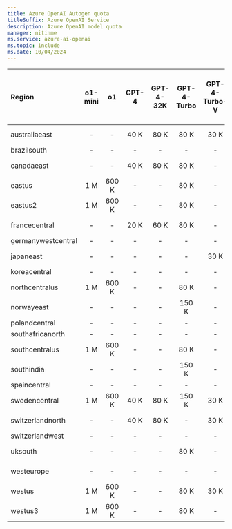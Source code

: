 ```yaml
---
title: Azure OpenAI Autogen quota
titleSuffix: Azure OpenAI Service
description: Azure OpenAI model quota
manager: nitinme
ms.service: azure-ai-openai
ms.topic: include
ms.date: 10/04/2024
---
```



| Region             | o1-mini   | o1    | GPT-4   | GPT-4-32K   | GPT-4-Turbo   | GPT-4-Turbo-V   | gpt-4o   | gpt-4o-mini   | GPT-35-Turbo   | GPT-35-Turbo-Instruct   | o1-mini - GlobalStandard   | o1 - GlobalStandard   | gpt-4o - GlobalStandard   | gpt-4o-mini - GlobalStandard   | GPT-4-Turbo - GlobalStandard   | GPT-4o - Global-Batch   | GPT-4o-mini - Global-Batch   | GPT-4 - Global-Batch   | GPT-4-Turbo - Global-Batch   | gpt-35-turbo - Global-Batch   | Text-Embedding-Ada-002   | text-embedding-3-small   | text-embedding-3-large   | GPT-4o - finetune   | GPT-4o-mini - finetune   | GPT-4 - finetune   | Babbage-002   | Babbage-002 - finetune   | Davinci-002   | Davinci-002 - finetune   | GPT-35-Turbo - finetune   | GPT-35-Turbo-1106 - finetune   | GPT-35-Turbo-0125 - finetune   |
|:-------------------|:---------:|:-----:|:-------:|:-----------:|:-------------:|:---------------:|:--------:|:-------------:|:--------------:|:-----------------------:|:--------------------------:|:---------------------:|:-------------------------:|:------------------------------:|:------------------------------:|:-----------------------:|:----------------------------:|:----------------------:|:----------------------------:|:-----------------------------:|:------------------------:|:------------------------:|:------------------------:|:-------------------:|:------------------------:|:------------------:|:-------------:|:------------------------:|:-------------:|:------------------------:|:-------------------------:|:------------------------------:|:-------------------------------|
| australiaeast      | -         | -     | 40 K    | 80 K        | 80 K          | 30 K            | -        | -             | 300 K          | -                       | -                          | -                     | 30 M                      | 50 M                           | 2 M                            | -                       | -                            | -                      | -                            | -                             | 350 K                    | -                        | -                        | -                   | -                        | -                  | -             | -                        | -             | -                        | -                         | -                              | -                              |
| brazilsouth        | -         | -     | -       | -           | -             | -               | -        | -             | -              | -                       | -                          | -                     | 30 M                      | 50 M                           | 2 M                            | -                       | -                            | -                      | -                            | -                             | 350 K                    | -                        | -                        | -                   | -                        | -                  | -             | -                        | -             | -                        | -                         | -                              | -                              |
| canadaeast         | -         | -     | 40 K    | 80 K        | 80 K          | -               | -        | -             | 300 K          | -                       | -                          | -                     | 30 M                      | 50 M                           | 2 M                            | -                       | -                            | -                      | -                            | -                             | 350 K                    | 350 K                    | 350 K                    | -                   | -                        | -                  | -             | -                        | -             | -                        | -                         | -                              | -                              |
| eastus             | 1 M       | 600 K | -       | -           | 80 K          | -               | 1 M      | 2 M           | 240 K          | 240 K                   | 50 M                       | 30 M                  | 30 M                      | 50 M                           | 2 M                            | 5 B                     | 5 B                          | 150 M                  | 300 M                        | 10 B                          | 240 K                    | 350 K                    | 350 K                    | -                   | -                        | -                  | -             | -                        | -             | -                        | -                         | -                              | -                              |
| eastus2            | 1 M       | 600 K | -       | -           | 80 K          | -               | 1 M      | 2 M           | 300 K          | -                       | 50 M                       | 30 M                  | 30 M                      | 50 M                           | 2 M                            | -                       | -                            | -                      | -                            | -                             | 350 K                    | 350 K                    | 350 K                    | 250 K               | -                        | -                  | -             | -                        | -             | -                        | 250 K                     | 250 K                          | 250 K                          |
| francecentral      | -         | -     | 20 K    | 60 K        | 80 K          | -               | -        | -             | 240 K          | -                       | -                          | -                     | 30 M                      | 50 M                           | 2 M                            | -                       | -                            | -                      | -                            | -                             | 240 K                    | -                        | 350 K                    | -                   | -                        | -                  | -             | -                        | -             | -                        | -                         | -                              | -                              |
| germanywestcentral | -         | -     | -       | -           | -             | -               | -        | -             | -              | -                       | -                          | -                     | 30 M                      | 50 M                           | 2 M                            | -                       | -                            | -                      | -                            | -                             | -                        | -                        | -                        | -                   | -                        | -                  | -             | -                        | -             | -                        | -                         | -                              | -                              |
| japaneast          | -         | -     | -       | -           | -             | 30 K            | -        | -             | 300 K          | -                       | -                          | -                     | 30 M                      | 50 M                           | 2 M                            | -                       | -                            | -                      | -                            | -                             | 350 K                    | 350 K                    | 350 K                    | -                   | -                        | -                  | -             | -                        | -             | -                        | -                         | -                              | -                              |
| koreacentral       | -         | -     | -       | -           | -             | -               | -        | -             | -              | -                       | -                          | -                     | 30 M                      | 50 M                           | 2 M                            | -                       | -                            | -                      | -                            | -                             | -                        | -                        | -                        | -                   | -                        | -                  | -             | -                        | -             | -                        | -                         | -                              | -                              |
| northcentralus     | 1 M       | 600 K | -       | -           | 80 K          | -               | 1 M      | 2 M           | 300 K          | -                       | 50 M                       | 30 M                  | 30 M                      | 50 M                           | 2 M                            | -                       | -                            | -                      | -                            | -                             | 350 K                    | -                        | -                        | 250 K               | 500 K                    | 100 K              | 240 K         | 250 K                    | 240 K         | 250 K                    | 250 K                     | 250 K                          | 250 K                          |
| norwayeast         | -         | -     | -       | -           | 150 K         | -               | -        | -             | -              | -                       | -                          | -                     | 30 M                      | 50 M                           | 2 M                            | -                       | -                            | -                      | -                            | -                             | 350 K                    | -                        | 350 K                    | -                   | -                        | -                  | -             | -                        | -             | -                        | -                         | -                              | -                              |
| polandcentral      | -         | -     | -       | -           | -             | -               | -        | -             | -              | -                       | -                          | -                     | 30 M                      | 50 M                           | 2 M                            | -                       | -                            | -                      | -                            | -                             | -                        | -                        | -                        | -                   | -                        | -                  | -             | -                        | -             | -                        | -                         | -                              | -                              |
| southafricanorth   | -         | -     | -       | -           | -             | -               | -        | -             | -              | -                       | -                          | -                     | 30 M                      | 50 M                           | 2 M                            | -                       | -                            | -                      | -                            | -                             | 350 K                    | -                        | -                        | -                   | -                        | -                  | -             | -                        | -             | -                        | -                         | -                              | -                              |
| southcentralus     | 1 M       | 600 K | -       | -           | 80 K          | -               | 1 M      | 2 M           | 240 K          | -                       | 50 M                       | 30 M                  | 30 M                      | 50 M                           | 2 M                            | -                       | -                            | -                      | -                            | -                             | 240 K                    | -                        | -                        | -                   | -                        | -                  | -             | -                        | -             | -                        | -                         | -                              | -                              |
| southindia         | -         | -     | -       | -           | 150 K         | -               | -        | -             | 300 K          | -                       | -                          | -                     | 30 M                      | 50 M                           | 2 M                            | -                       | -                            | -                      | -                            | -                             | 350 K                    | -                        | 350 K                    | -                   | -                        | -                  | -             | -                        | -             | -                        | -                         | -                              | -                              |
| spaincentral       | -         | -     | -       | -           | -             | -               | -        | -             | -              | -                       | -                          | -                     | 30 M                      | 50 M                           | 2 M                            | -                       | -                            | -                      | -                            | -                             | -                        | -                        | -                        | -                   | -                        | -                  | -             | -                        | -             | -                        | -                         | -                              | -                              |
| swedencentral      | 1 M       | 600 K | 40 K    | 80 K        | 150 K         | 30 K            | 1 M      | 2 M           | 300 K          | 240 K                   | 50 M                       | 30 M                  | 30 M                      | 50 M                           | 2 M                            | 5 B                     | 5 B                          | 150 M                  | 300 M                        | 10 B                          | 350 K                    | -                        | 350 K                    | 250 K               | 500 K                    | 100 K              | 240 K         | 250 K                    | 240 K         | 250 K                    | 250 K                     | 250 K                          | 250 K                          |
| switzerlandnorth   | -         | -     | 40 K    | 80 K        | -             | 30 K            | -        | -             | 300 K          | -                       | -                          | -                     | 30 M                      | 50 M                           | 2 M                            | -                       | -                            | -                      | -                            | -                             | 350 K                    | -                        | -                        | -                   | -                        | -                  | -             | -                        | -             | -                        | -                         | -                              | -                              |
| switzerlandwest    | -         | -     | -       | -           | -             | -               | -        | -             | -              | -                       | -                          | -                     | -                         | -                              | -                              | -                       | -                            | -                      | -                            | -                             | -                        | -                        | -                        | -                   | -                        | -                  | -             | 250 K                    | -             | 250 K                    | 250 K                     | 250 K                          | 250 K                          |
| uksouth            | -         | -     | -       | -           | 80 K          | -               | -        | -             | 240 K          | -                       | -                          | -                     | 30 M                      | 50 M                           | 2 M                            | -                       | -                            | -                      | -                            | -                             | 350 K                    | -                        | 350 K                    | -                   | -                        | -                  | -             | -                        | -             | -                        | -                         | -                              | -                              |
| westeurope         | -         | -     | -       | -           | -             | -               | -        | -             | 240 K          | -                       | -                          | -                     | 30 M                      | 50 M                           | 2 M                            | -                       | -                            | -                      | -                            | -                             | 240 K                    | -                        | -                        | -                   | -                        | -                  | -             | -                        | -             | -                        | -                         | -                              | -                              |
| westus             | 1 M       | 600 K | -       | -           | 80 K          | 30 K            | 1 M      | 2 M           | 300 K          | -                       | 50 M                       | 30 M                  | 30 M                      | 50 M                           | 2 M                            | 5 B                     | 5 B                          | 150 M                  | 300 M                        | 10 B                          | 350 K                    | -                        | -                        | -                   | -                        | -                  | -             | -                        | -             | -                        | -                         | -                              | -                              |
| westus3            | 1 M       | 600 K | -       | -           | 80 K          | -               | 1 M      | 2 M           | 300 K          | -                       | 50 M                       | 30 M                  | 30 M                      | 50 M                           | 2 M                            | -                       | -                            | -                      | -                            | -                             | 350 K                    | -                        | 350 K                    | -                   | -                        | -                  | -             | -                        | -             | -                        | -                         | -                              | -                              |
